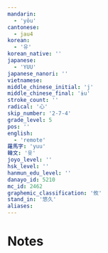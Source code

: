 ```yaml
---
mandarin:
  - 'yōu'
cantonese:
  - jau4
korean:
  - '유'
korean_native: ''
japanese:
  - 'YUU'
japanese_nanori: ''
vietnamese:
middle_chinese_initial: 'j'
middle_chinese_final: 'ɨu'
stroke_count: ''
radical: '心'
skip_number: '2-7-4'
grade_level: 5
pos: ''
english:
  - 'remote'
羅馬字: 'yuu'
韓文: '윳'
joyo_level: ''
hsk_level: ''
hanmun_edu_level: ''
danayo_id: 5210
mc_id: 2462
graphemic_classification: '攸'
stand_in: '悠久'
aliases:
---
```


# Notes
